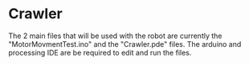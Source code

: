 # Crawler

The 2 main files that will be used with the robot are currently the "MotorMovmentTest.ino" and the "Crawler.pde" files. The arduino and processing IDE are be required to edit and run the files. 

